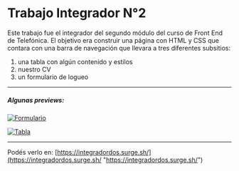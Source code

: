# Trabajo Integrador N°2
Este trabajo fue el integrador del segundo módulo del curso de Front End de Telefónica.
El objetivo era construir una página con HTML y CSS que contara con una barra de navegación que llevara a tres diferentes subsitios:
1. una tabla con algún contenido y estilos
2. nuestro CV
3. un formulario de logueo


------------

##### Algunas previews:
[![Formulario](https://i.imgur.com/GS7AIOj.png "Formulario")](https://i.imgur.com/GS7AIOj.png "Formulario")


[![Tabla](https://i.imgur.com/UgkMQrt.png "Tabla")](https://i.imgur.com/UgkMQrt.png "Tabla")

------------

Podés verlo en: [https://integradordos.surge.sh/](https://integradordos.surge.sh/ "https://integradordos.surge.sh/")

